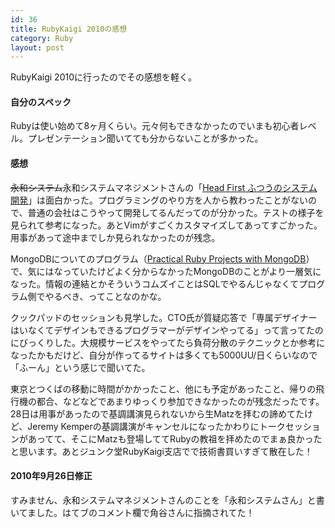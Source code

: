 ```yaml
---
id: 36
title: RubyKaigi 2010の感想
category: Ruby
layout: post
---
```


RubyKaigi 2010に行ったのでその感想を軽く。

#### 自分のスペック
Rubyは使い始めて8ヶ月くらい。元々何もできなかったのでいまも初心者レベル。プレゼンテーション聞いてても分からないことが多かった。

#### 感想
<del>永和システム</del>永和システムマネジメントさんの「[Head First ふつうのシステム開発](http://rubykaigi.org/2010/ja/events/23 "日本Ruby会議2010, 8月27日〜29日")」は面白かった。プログラミングのやり方を人から教わったことがないので、普通の会社はこうやって開発してるんだってのが分かった。テストの様子を見られて参考になった。あとVimがすごくカスタマイズしてあってすごかった。用事があって途中までしか見られなかったのが残念。

MongoDBについてのプログラム（[Practical Ruby Projects with MongoDB](http://rubykaigi.org/2010/ja/events/73 "Practical Ruby Projects with MongoDB")）で、気にはなっていたけどよく分からなかったMongoDBのことがより一層気になった。情報の連結とかそういうコムズイことはSQLでやるんじゃなくてプログラム側でやるべき、ってことなのかな。

クックパッドのセッションも見学した。CTO氏が質疑応答で「専属デザイナーはいなくてデザインもできるプログラマーがデザインやってる」って言ってたのにびっくりした。大規模サービスをやってたら負荷分散のテクニックとか参考になったかもだけど、自分が作ってるサイトは多くても5000UU/日くらいなので「ふーん」という感じで聞いてた。

東京とつくばの移動に時間がかかったこと、他にも予定があったこと、帰りの飛行機の都合、などなどであまりゆっくり参加できなかったのが残念だったです。28日は用事があったので基調講演見られないから生Matzを拝むの諦めてたけど、Jeremy Kemperの基調講演がキャンセルになったかわりにトークセッションがあってて、そこにMatzも登場しててRubyの教祖を拝めたのでまぁ良かったと思います。あとジュンク堂RubyKaigi支店でで技術書買いすぎて散在した！

#### 2010年9月26日修正

すみません、永和システムマネジメントさんのことを「永和システムさん」と書いてました。はてブのコメント欄で角谷さんに指摘されてた！
